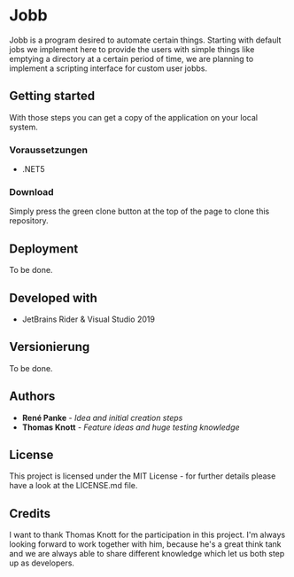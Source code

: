 # Jobb

Jobb is a program desired to automate certain things. Starting with default jobs we implement here to provide the users with simple things like emptying a directory at a certain period of time, we are planning to implement a scripting interface for custom user jobbs.

## Getting started

With those steps you can get a copy of the application on your local system.

### Voraussetzungen 

- .NET5

### Download

Simply press the green clone button at the top of the page to clone this repository.

## Deployment

To be done.

## Developed with

- JetBrains Rider & Visual Studio 2019

## Versionierung

To be done.

## Authors

- **René Panke**    - *Idea and initial creation steps*
- **Thomas Knott**  - *Feature ideas and huge testing knowledge*

## License

This project is licensed under the MIT License - for further details please have a look at the LICENSE.md file.

## Credits

I want to thank Thomas Knott for the participation in this project. I'm always looking forward to work together with him, because he's a great think tank and we are always able to share different knowledge which let us both step up as developers.
